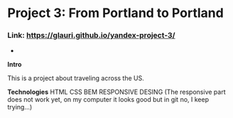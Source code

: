 # Project 3: From Portland to Portland

### Link: https://glauri.github.io/yandex-project-3/
* 

**Intro**

This is a project about traveling across the US. 

**Technologies**
HTML
CSS
BEM
RESPONSIVE DESING (The responsive part does not work yet, on my computer it looks good but in git no, I keep trying...)
